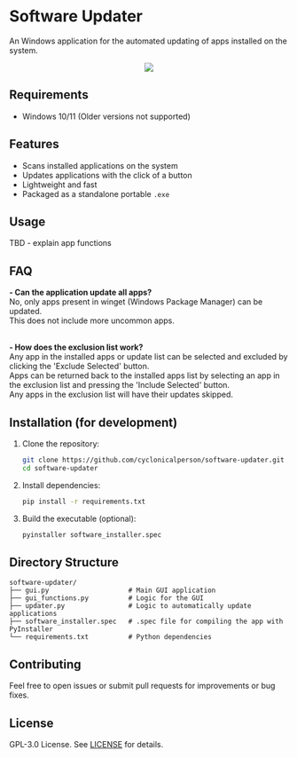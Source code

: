 # Software Updater

An Windows application for the automated updating of apps installed on the system.<br>
<p align="center">
  <img src="https://github.com/user-attachments/assets/f21ce4f7-4598-4eec-9fca-67d38fb22f72" />
</p>

## Requirements

- Windows 10/11 (Older versions not supported)

## Features

- Scans installed applications on the system
- Updates applications with the click of a button
- Lightweight and fast
- Packaged as a standalone portable `.exe`

## Usage

TBD - explain app functions

## FAQ
**- Can the application update all apps?<br>**
No, only apps present in winget (Windows Package Manager) can be updated.<br>
This does not include more uncommon apps.<br><br>

**- How does the exclusion list work?<br>**
Any app in the installed apps or update list can be selected and excluded by clicking the 'Exclude Selected' button.<br>
Apps can be returned back to the installed apps list by selecting an app in the exclusion list and pressing the 'Include Selected' button.<br>
Any apps in the exclusion list will have their updates skipped.

## Installation (for development)

1. Clone the repository:

    ```bash
    git clone https://github.com/cyclonicalperson/software-updater.git
    cd software-updater
    ```

2. Install dependencies:

    ```bash
    pip install -r requirements.txt
    ```

3. Build the executable (optional):

    ```bash
    pyinstaller software_installer.spec
    ```

## Directory Structure

```
software-updater/
├── gui.py                    # Main GUI application
├── gui_functions.py          # Logic for the GUI
├── updater.py                # Logic to automatically update applications
├── software_installer.spec   # .spec file for compiling the app with PyInstaller
└── requirements.txt          # Python dependencies
```

## Contributing

Feel free to open issues or submit pull requests for improvements or bug fixes.

## License

GPL-3.0 License. See [LICENSE](LICENSE) for details.

